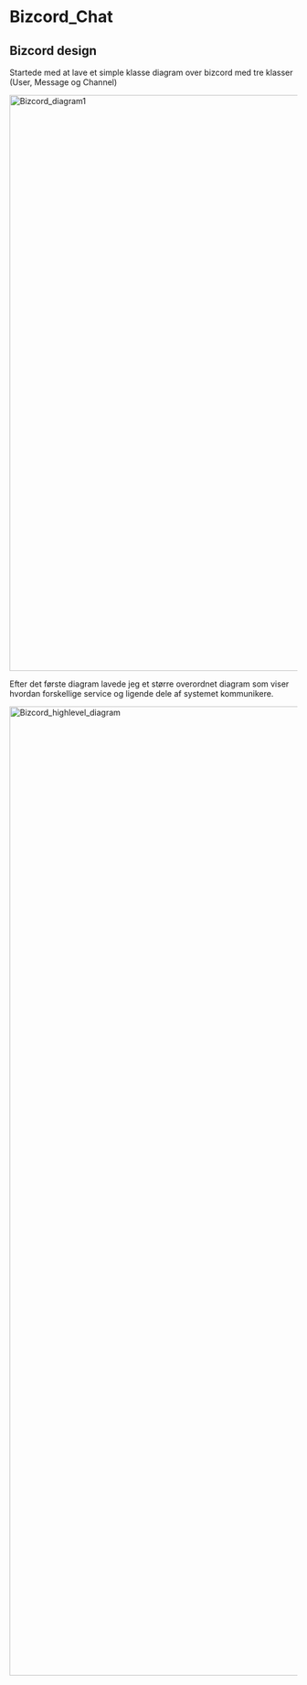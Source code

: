 # Bizcord_Chat

## Bizcord design
Startede med at lave et simple klasse diagram over bizcord med tre klasser (User, Message og Channel) 

<img width="1025" height="1008" alt="Bizcord_diagram1" src="https://github.com/user-attachments/assets/622d7f58-ef9a-4854-8a1d-babc2926c35a" />  

Efter det første diagram lavede jeg et større overordnet diagram som viser hvordan forskellige service og ligende dele af systemet kommunikere.    

<img width="5469" height="1696" alt="Bizcord_highlevel_diagram" src="https://github.com/user-attachments/assets/9a895e93-cdb5-440b-8d1d-60f3e8c3f567" />  

